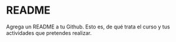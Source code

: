 # README
Agrega un README a tu Github. Esto es, de qué trata el curso y tus actividades que pretendes realizar.
